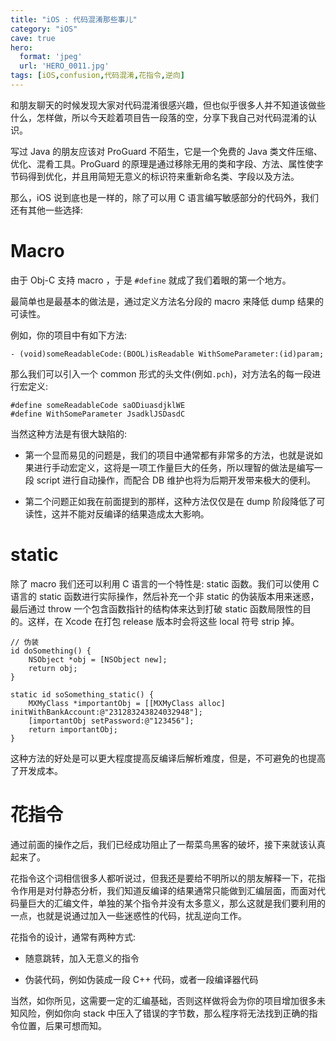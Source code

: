 ```yaml
---
title: "iOS : 代码混淆那些事儿"
category: "iOS"
cave: true
hero:
  format: 'jpeg'
  url: 'HERO_0011.jpg'
tags: [iOS,confusion,代码混淆,花指令,逆向]
---
```


和朋友聊天的时候发现大家对代码混淆很感兴趣，但也似乎很多人并不知道该做些什么，怎样做，所以今天趁着项目告一段落的空，分享下我自己对代码混淆的认识。

写过 Java 的朋友应该对 ProGuard 不陌生，它是一个免费的 Java 类文件压缩、优化、混肴工具。ProGuard 的原理是通过移除无用的类和字段、方法、属性使字节码得到优化，并且用简短无意义的标识符来重新命名类、字段以及方法。

那么，iOS 说到底也是一样的，除了可以用 C 语言编写敏感部分的代码外，我们还有其他一些选择:

# Macro

由于 Obj-C 支持 macro ，于是 `#define` 就成了我们着眼的第一个地方。

最简单也是最基本的做法是，通过定义方法名分段的 macro 来降低 dump 结果的可读性。

例如，你的项目中有如下方法:

```objc
- (void)someReadableCode:(BOOL)isReadable WithSomeParameter:(id)param;
```


那么我们可以引入一个 common 形式的头文件(例如`.pch`)，对方法名的每一段进行宏定义:

```objc
#define someReadableCode saODiuasdjklWE
#define WithSomeParameter JsadklJSDasdC
```


当然这种方法是有很大缺陷的:

* 第一个显而易见的问题是，我们的项目中通常都有非常多的方法，也就是说如果进行手动宏定义，这将是一项工作量巨大的任务，所以理智的做法是编写一段 script 进行自动操作，而配合 DB 维护也将为后期开发带来极大的便利。

* 第二个问题正如我在前面提到的那样，这种方法仅仅是在 dump 阶段降低了可读性，这并不能对反编译的结果造成太大影响。

# static

除了 macro 我们还可以利用 C 语言的一个特性是: static 函数。我们可以使用 C 语言的 static 函数进行实际操作，然后补充一个非 static 的伪装版本用来迷惑，最后通过 throw 一个包含函数指针的结构体来达到打破 static 函数局限性的目的。这样，在 Xcode 在打包 release 版本时会将这些 local 符号 strip 掉。

```objc
// 伪装
id doSomething() {
	NSObject *obj = [NSObject new];
	return obj;
}

static id soSomething_static() {
	MXMyClass *importantObj = [[MXMyClass alloc] initWithBankAccount:@"231283243824032948"];
	[importantObj setPassword:@"123456"];
	return importantObj;
}
```


这种方法的好处是可以更大程度提高反编译后解析难度，但是，不可避免的也提高了开发成本。

# 花指令

通过前面的操作之后，我们已经成功阻止了一帮菜鸟黑客的破坏，接下来就该认真起来了。

花指令这个词相信很多人都听说过，但我还是要给不明所以的朋友解释一下，花指令作用是对付静态分析，我们知道反编译的结果通常只能做到汇编层面，而面对代码量巨大的汇编文件，单独的某个指令并没有太多意义，那么这就是我们要利用的一点，也就是说通过加入一些迷惑性的代码，扰乱逆向工作。

花指令的设计，通常有两种方式:

* 随意跳转，加入无意义的指令

* 伪装代码，例如伪装成一段 C++ 代码，或者一段编译器代码

当然，如你所见，这需要一定的汇编基础，否则这样做将会为你的项目增加很多未知风险，例如你向 stack 中压入了错误的字节数，那么程序将无法找到正确的指令位置，后果可想而知。




